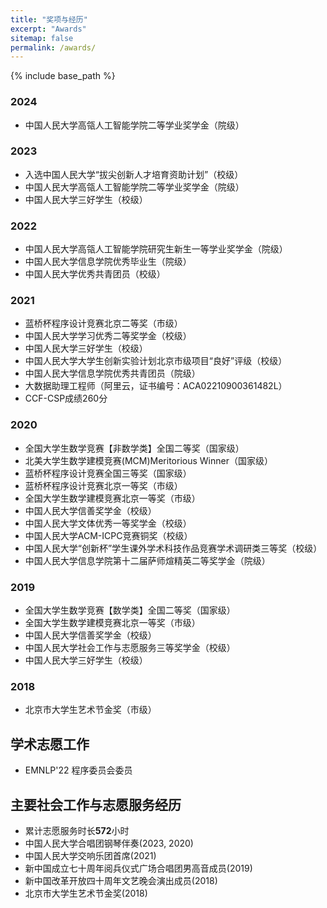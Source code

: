 ```yaml
---
title: "奖项与经历"
excerpt: "Awards"
sitemap: false
permalink: /awards/
---
```


{% include base_path %}

### 2024
* 中国人民大学高瓴人工智能学院二等学业奖学金（院级）

### 2023
* 入选中国人民大学“拔尖创新人才培育资助计划”（校级）
* 中国人民大学高瓴人工智能学院二等学业奖学金（院级）
* 中国人民大学三好学生（校级）

### 2022
* 中国人民大学高瓴人工智能学院研究生新生一等学业奖学金（院级）
* 中国人民大学信息学院优秀毕业生（院级）
* 中国人民大学优秀共青团员（校级）

### 2021
* 蓝桥杯程序设计竞赛北京二等奖（市级）
* 中国人民大学学习优秀二等奖学金（校级）
* 中国人民大学三好学生（校级）
* 中国人民大学大学生创新实验计划北京市级项目“良好”评级（校级）
* 中国人民大学信息学院优秀共青团员（院级）
* 大数据助理工程师（阿里云，证书编号：ACA02210900361482L）
* CCF-CSP成绩260分

### 2020
* 全国大学生数学竞赛【非数学类】全国二等奖（国家级）
* 北美大学生数学建模竞赛(MCM)Meritorious Winner（国家级）
* 蓝桥杯程序设计竞赛全国三等奖（国家级）
* 蓝桥杯程序设计竞赛北京一等奖（市级）
* 全国大学生数学建模竞赛北京一等奖（市级）
* 中国人民大学信善奖学金（校级）
* 中国人民大学文体优秀一等奖学金（校级）
* 中国人民大学ACM-ICPC竞赛铜奖（校级）
* 中国人民大学“创新杯”学生课外学术科技作品竞赛学术调研类三等奖（校级）
* 中国人民大学信息学院第十二届萨师煊精英二等奖学金（院级）

### 2019
* 全国大学生数学竞赛【数学类】全国二等奖（国家级）
* 全国大学生数学建模竞赛北京一等奖（市级）
* 中国人民大学信善奖学金（校级）
* 中国人民大学社会工作与志愿服务三等奖学金（校级）
* 中国人民大学三好学生（校级）

### 2018
* 北京市大学生艺术节金奖（市级）

## 学术志愿工作
* EMNLP'22 程序委员会委员

## 主要社会工作与志愿服务经历
* 累计志愿服务时长**572**小时
* 中国人民大学合唱团钢琴伴奏(2023, 2020)
* 中国人民大学交响乐团首席(2021)
* 新中国成立七十周年阅兵仪式广场合唱团男高音成员(2019)
* 新中国改革开放四十周年文艺晚会演出成员(2018)
* 北京市大学生艺术节金奖(2018)